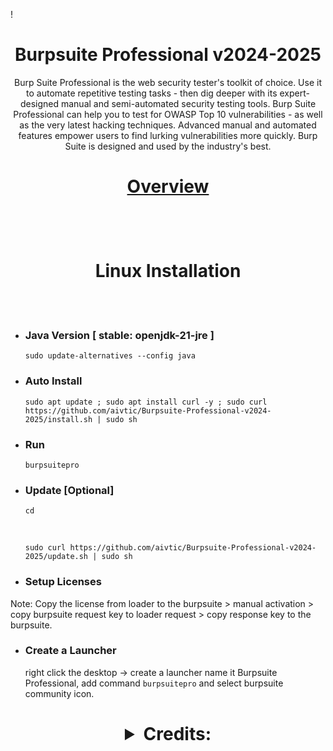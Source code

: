 !

# <h1 align="center"> Burpsuite Professional v2024-2025 </h1>

<p align="center"> Burp Suite Professional is the web security tester's toolkit of choice. Use it to automate repetitive testing tasks - then dig deeper with its expert-designed manual and semi-automated security testing tools. Burp Suite Professional can help you to test for OWASP Top 10 vulnerabilities - as well as the very latest hacking techniques. Advanced manual and automated features empower users to find lurking vulnerabilities more quickly. Burp Suite is designed and used by the industry's best.</p>

<h1 align="center">

[Overview](https://portswigger.net/burp/pro)
 </h1>
 
<br></br>

<h1 align="center"> Linux Installation </h1>

<br></br>

- ### Java Version [ stable: openjdk-21-jre ] 

      sudo update-alternatives --config java
                                           
- ### Auto Install

      sudo apt update ; sudo apt install curl -y ; sudo curl https://github.com/aivtic/Burpsuite-Professional-v2024-2025/install.sh | sudo sh

- ### Run

      burpsuitepro

- ### Update [Optional]

      cd
  <br>
   
      sudo curl https://github.com/aivtic/Burpsuite-Professional-v2024-2025/update.sh | sudo sh
  
- ### Setup Licenses



Note: Copy the license from loader to the burpsuite > manual activation > copy burpsuite request key to loader request >  copy response key to the burpsuite.

- ### Create a Launcher

     right click the desktop -> create a launcher name it Burpsuite Professional, add command `burpsuitepro` and select burpsuite community icon.


        

<h1 align="center" >
 
 <details><summary>Credits:</summary>

* Loader.jar 👉 [h3110w0r1d-y](https://github.com/h3110w0r1d-y/BurpLoaderKeygen)
* Modified 👉 [cyb3rzest](https://github.com/cyb3rzest/Burp-Suite-Pro)

</details>
</h1>
